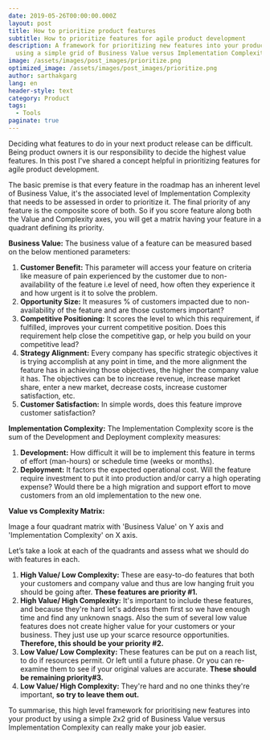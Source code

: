 ```yaml
---
date: 2019-05-26T00:00:00.000Z
layout: post
title: How to prioritize product features
subtitle: How to prioritize features for agile product development
description: A framework for prioritizing new features into your product by
  using a simple grid of Business Value versus Implementation Complexity
image: /assets/images/post_images/prioritize.png
optimized_image: /assets/images/post_images/prioritize.png
author: sarthakgarg
lang: en
header-style: text
category: Product
tags:
  - Tools
paginate: true
---
```

Deciding what features to do in your next product release can be difficult. Being product owners it is our responsibility to decide the highest value features. In this post I've shared a concept helpful in prioritizing features for agile product development.

The basic premise is that every feature in the roadmap has an inherent level of Business Value, it's the associated level of Implementation Complexity that needs to be assessed in order to prioritize it. The final priority of any feature is the composite score of both. So if you score feature along both the Value and Complexity axes, you will get a matrix having your feature in a quadrant defining its priority.

**Business Value:** The business value of a feature can be measured based on the below mentioned parameters:

1. **Customer Benefit:** This parameter will access your feature on criteria like measure of pain experienced by the customer due to non-availability of the feature i.e level of need, how often they experience it and how urgent is it to solve the problem.
2. **Opportunity Size:** It measures % of customers impacted due to non-availability of the feature and are those customers important?
3. **Competitive Positioning:** It scores the level to which this requirement, if fulfilled, improves your current competitive position. Does this requirement help close the competitive gap, or help you build on your competitive lead?
4. **Strategy Alignment:** Every company has specific strategic objectives it is trying accomplish at any point in time, and the more alignment the feature has in achieving those objectives, the higher the company value it has. The objectives can be to increase revenue, increase market share, enter a new market, decrease costs, increase customer satisfaction, etc.
5. **Customer Satisfaction:** In simple words, does this feature improve customer satisfaction?

**Implementation Complexity:** The Implementation Complexity score is the sum of the Development and Deployment complexity measures:

1. **Development:** How difficult it will be to implement this feature in terms of effort (man-hours) or schedule time (weeks or months).
2. **Deployment:** It factors the expected operational cost. Will the feature require investment to put it into production and/or carry a high operating expense? Would there be a high migration and support effort to move customers from an old implementation to the new one.

**Value vs Complexity Matrix:**

Image a four quadrant matrix with 'Business Value' on Y axis and 'Implementation Complexity' on X axis.

Let’s take a look at each of the quadrants and assess what we should do with features in each.

1. **High Value/ Low Complexity:** These are easy-to-do features that both your customers and company value and thus are low hanging fruit you should be going after. **These features are priority #1.**
2. **High Value/ High Complexity:** It's important to include these features, and because they're hard let's address them first so we have enough time and find any unknown snags. Also the sum of several low value features does not create higher value for your customers or your business. They just use up your scarce resource opportunities. **Therefore, this should be your priority #2.**
3. **Low Value/ Low Complexity:** These features can be put on a reach list, to do if resources permit. Or left until a future phase. Or you can re-examine them to see if your original values are accurate. **These should be remaining priority#3.**
4. **Low Value/ High Complexity:** They're hard and no one thinks they're important, **so try to leave them out.**

To summarise, this high level framework for prioritising new features into your product by using a simple 2x2 grid of Business Value versus Implementation Complexity can really make your job easier.
